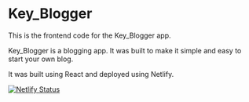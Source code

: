 # Key_Blogger

This is the frontend code for the Key_Blogger app.

Key_Blogger is a blogging app.  It was built to make it simple and easy to start your own blog.

It was built using React and deployed using Netlify.

[![Netlify Status](https://api.netlify.com/api/v1/badges/3e3f6645-7cb7-4635-ba17-4d2cbba84dec/deploy-status)](https://key-blogger.netlify.app/)

